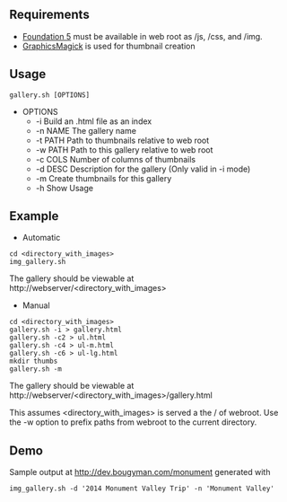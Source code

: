 ## Requirements

* <a href="http://foundation.zurb.com/">Foundation 5</a> must be available in web root as /js, /css, and /img.
* <a href="http://www.graphicsmagick.org/">GraphicsMagick</a> is used for thumbnail creation

## Usage
```
gallery.sh [OPTIONS]
```
* OPTIONS
  *    -i       Build an .html file as an index
  *    -n NAME  The gallery name
  *    -t PATH  Path to thumbnails relative to web root
  *    -w PATH  Path to this gallery relative to web root
  *    -c COLS  Number of columns of thumbnails
  *    -d DESC  Description for the gallery (Only valid in -i mode)
  *    -m       Create thumbnails for this gallery
  *    -h       Show Usage
 
## Example

* Automatic
```
cd <directory_with_images>
img_gallery.sh
```
The gallery should be viewable at http://webserver/\<directory\_with\_images\>
* Manual
```
cd <directory_with_images>
gallery.sh -i > gallery.html
gallery.sh -c2 > ul.html
gallery.sh -c4 > ul-m.html
gallery.sh -c6 > ul-lg.html
mkdir thumbs
gallery.sh -m
```
The gallery should be viewable at http://webserver/\<directory\_with\_images\>/gallery.html

This assumes \<directory\_with\_images\> is served a the / of webroot. Use the -w option to prefix paths from webroot to the current directory.

## Demo

Sample output at http://dev.bougyman.com/monument
generated with
```
img_gallery.sh -d '2014 Monument Valley Trip' -n 'Monument Valley'
```

